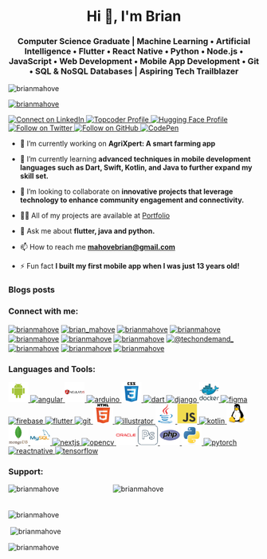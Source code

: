<h1 align="center">Hi 👋, I'm Brian</h1>
<h3 align="center">Computer Science Graduate | Machine Learning • Artificial Intelligence • Flutter • React Native • Python • Node.js • JavaScript • Web Development • Mobile App Development • Git • SQL & NoSQL Databases | Aspiring Tech Trailblazer</h3>

<p align="left"> <img src="https://komarev.com/ghpvc/?username=brianmahove&label=Profile%20views&color=0e75b6&style=flat" alt="brianmahove" /> </p>

<p align="left"> <a href="https://github.com/ryo-ma/github-profile-trophy"><img src="https://github-profile-trophy.vercel.app/?username=brianmahove" alt="brianmahove" /></a> </p>

<p align="left">



  <!-- LinkedIn -->
  <a href="https://www.linkedin.com/in/brianmahove/" target="_blank">
    <img src="https://img.shields.io/badge/LinkedIn-Connect-blue?logo=linkedin&style=for-the-badge" alt="Connect on LinkedIn" />
  </a>

  <!-- Topcoder -->
  <a href="https://profiles.topcoder.com/brianmahove" target="_blank">
    <img src="https://img.shields.io/badge/Topcoder-Profile-orange?logo=topcoder&style=for-the-badge" alt="Topcoder Profile" />
  </a>

  <!-- Hugging Face -->
  <a href="https://huggingface.co/brianmahove" target="_blank">
    <img src="https://img.shields.io/badge/HuggingFace-Profile-yellow?logo=huggingface&style=for-the-badge" alt="Hugging Face Profile" />
  </a>
    <!-- Twitter -->
  <a href="https://twitter.com/brianmahove" target="_blank">
    <img src="https://img.shields.io/twitter/follow/brianmahove?logo=twitter&style=for-the-badge" alt="Follow on Twitter" />
  </a>

  
  <!-- GitHub -->
  <a href="https://github.com/brianmahove" target="_blank">
    <img src="https://img.shields.io/github/followers/brianmahove?label=GitHub&logo=github&style=for-the-badge" alt="Follow on GitHub" />
  </a>

  <!-- CodePen -->
  <a href="https://codepen.io/brianmahove" target="_blank">
    <img src="https://img.shields.io/badge/CodePen-Profile-black?logo=codepen&style=for-the-badge" alt="CodePen" />
  </a>
</p>


- 🔭 I’m currently working on **AgriXpert: A smart farming app**

- 🌱 I’m currently learning **advanced techniques in mobile development languages such as Dart, Swift, Kotlin, and Java to further expand my skill set.**

- 👯 I’m looking to collaborate on **innovative projects that leverage technology to enhance community engagement and connectivity.**

- 👨‍💻 All of my projects are available at [Portfolio](https://brianmahove.github.io/portfolio/)

- 💬 Ask me about **flutter, java and python.**

- 📫 How to reach me **mahovebrian@gmail.com**

- ⚡ Fun fact **I built my first mobile app when I was just 13 years old!**

### Blogs posts
<!-- BLOG-POST-LIST:START -->
<!-- BLOG-POST-LIST:END -->

<h3 align="left">Connect with me:</h3>
<p align="left">
<a href="https://codepen.io/brianmahove" target="blank"><img align="center" src="https://raw.githubusercontent.com/rahuldkjain/github-profile-readme-generator/master/src/images/icons/Social/codepen.svg" alt="brianmahove" height="30" width="40" /></a>
<a href="https://dev.to/brian_mahove" target="blank"><img align="center" src="https://raw.githubusercontent.com/rahuldkjain/github-profile-readme-generator/master/src/images/icons/Social/devto.svg" alt="brian_mahove" height="30" width="40" /></a>
<a href="https://x.com/brianmahove" target="blank"><img align="center" src="https://raw.githubusercontent.com/rahuldkjain/github-profile-readme-generator/master/src/images/icons/Social/twitter.svg" alt="brianmahove" height="30" width="40" /></a>
<a href="https://linkedin.com/in/brianmahove" target="blank"><img align="center" src="https://raw.githubusercontent.com/rahuldkjain/github-profile-readme-generator/master/src/images/icons/Social/linked-in-alt.svg" alt="brianmahove" height="30" width="40" /></a>
<a href="https://kaggle.com/brianmahove" target="blank"><img align="center" src="https://raw.githubusercontent.com/rahuldkjain/github-profile-readme-generator/master/src/images/icons/Social/kaggle.svg" alt="brianmahove" height="30" width="40" /></a>
<a href="https://fb.com/brianmahove" target="blank"><img align="center" src="https://raw.githubusercontent.com/rahuldkjain/github-profile-readme-generator/master/src/images/icons/Social/facebook.svg" alt="brianmahove" height="30" width="40" /></a>
<a href="https://instagram.com/brianmahove" target="blank"><img align="center" src="https://raw.githubusercontent.com/rahuldkjain/github-profile-readme-generator/master/src/images/icons/Social/instagram.svg" alt="brianmahove" height="30" width="40" /></a>
<a href="[https://www.youtube.com/c/@techondemand_](https://www.youtube.com/@techondemand_)" target="blank"><img align="center" src="https://raw.githubusercontent.com/rahuldkjain/github-profile-readme-generator/master/src/images/icons/Social/youtube.svg" alt="@techondemand_" height="30" width="40" /></a>
<a href="https://www.codechef.com/users/brianmahove" target="blank"><img align="center" src="https://cdn.jsdelivr.net/npm/simple-icons@3.1.0/icons/codechef.svg" alt="brianmahove" height="30" width="40" /></a>
<a href="https://www.leetcode.com/brianmahove" target="blank"><img align="center" src="https://raw.githubusercontent.com/rahuldkjain/github-profile-readme-generator/master/src/images/icons/Social/leet-code.svg" alt="brianmahove" height="30" width="40" /></a>
<a href="https://www.topcoder.com/members/brianmahove" target="blank"><img align="center" src="https://raw.githubusercontent.com/rahuldkjain/github-profile-readme-generator/master/src/images/icons/Social/topcoder.svg" alt="brianmahove" height="30" width="40" /></a>
</p>

<h3 align="left">Languages and Tools:</h3>
<p align="left"> <a href="https://developer.android.com" target="_blank" rel="noreferrer"> <img src="https://raw.githubusercontent.com/devicons/devicon/master/icons/android/android-original-wordmark.svg" alt="android" width="40" height="40"/> </a> <a href="https://angular.io" target="_blank" rel="noreferrer"> <img src="https://angular.io/assets/images/logos/angular/angular.svg" alt="angular" width="40" height="40"/> </a> <a href="https://angular.io" target="_blank" rel="noreferrer"> <img src="https://raw.githubusercontent.com/devicons/devicon/master/icons/angularjs/angularjs-original-wordmark.svg" alt="angularjs" width="40" height="40"/> </a> <a href="https://www.arduino.cc/" target="_blank" rel="noreferrer"> <img src="https://cdn.worldvectorlogo.com/logos/arduino-1.svg" alt="arduino" width="40" height="40"/> 
<a href="https://www.w3schools.com/css/" target="_blank" rel="noreferrer"> <img src="https://raw.githubusercontent.com/devicons/devicon/master/icons/css3/css3-original-wordmark.svg" alt="css3" width="40" height="40"/> </a> <a href="https://dart.dev" target="_blank" rel="noreferrer"> <img src="https://www.vectorlogo.zone/logos/dartlang/dartlang-icon.svg" alt="dart" width="40" height="40"/> </a> <a href="https://www.djangoproject.com/" target="_blank" rel="noreferrer"> <img src="https://cdn.worldvectorlogo.com/logos/django.svg" alt="django" width="40" height="40"/> </a> <a href="https://www.docker.com/" target="_blank" rel="noreferrer"> <img src="https://raw.githubusercontent.com/devicons/devicon/master/icons/docker/docker-original-wordmark.svg" alt="docker" width="40" height="40"/> </a>  <a href="https://www.figma.com/" target="_blank" rel="noreferrer"> <img src="https://www.vectorlogo.zone/logos/figma/figma-icon.svg" alt="figma" width="40" height="40"/> </a> <a href="https://firebase.google.com/" target="_blank" rel="noreferrer"> <img src="https://www.vectorlogo.zone/logos/firebase/firebase-icon.svg" alt="firebase" width="40" height="40"/> </a>  <a href="https://flutter.dev" target="_blank" rel="noreferrer"> <img src="https://www.vectorlogo.zone/logos/flutterio/flutterio-icon.svg" alt="flutter" width="40" height="40"/> </a> <a href="https://git-scm.com/" target="_blank" rel="noreferrer"> <img src="https://www.vectorlogo.zone/logos/git-scm/git-scm-icon.svg" alt="git" width="40" height="40"/> </a> <a href="https://www.w3.org/html/" target="_blank" rel="noreferrer"> <img src="https://raw.githubusercontent.com/devicons/devicon/master/icons/html5/html5-original-wordmark.svg" alt="html5" width="40" height="40"/> </a> <a href="https://www.adobe.com/in/products/illustrator.html" target="_blank" rel="noreferrer"> <img src="https://www.vectorlogo.zone/logos/adobe_illustrator/adobe_illustrator-icon.svg" alt="illustrator" width="40" height="40"/> </a> <a href="https://www.java.com" target="_blank" rel="noreferrer"> <img src="https://raw.githubusercontent.com/devicons/devicon/master/icons/java/java-original.svg" alt="java" width="40" height="40"/> </a> <a href="https://developer.mozilla.org/en-US/docs/Web/JavaScript" target="_blank" rel="noreferrer"> <img src="https://raw.githubusercontent.com/devicons/devicon/master/icons/javascript/javascript-original.svg" alt="javascript" width="40" height="40"/> </a> <a href="https://kotlinlang.org" target="_blank" rel="noreferrer"> <img src="https://www.vectorlogo.zone/logos/kotlinlang/kotlinlang-icon.svg" alt="kotlin" width="40" height="40"/> </a> <a href="https://www.linux.org/" target="_blank" rel="noreferrer"> <img src="https://raw.githubusercontent.com/devicons/devicon/master/icons/linux/linux-original.svg" alt="linux" width="40" height="40"/> </a> <a href="https://www.mongodb.com/" target="_blank" rel="noreferrer"> <img src="https://raw.githubusercontent.com/devicons/devicon/master/icons/mongodb/mongodb-original-wordmark.svg" alt="mongodb" width="40" height="40"/> </a> <a href="https://www.mysql.com/" target="_blank" rel="noreferrer"> <img src="https://raw.githubusercontent.com/devicons/devicon/master/icons/mysql/mysql-original-wordmark.svg" alt="mysql" width="40" height="40"/> </a> <a href="https://nextjs.org/" target="_blank" rel="noreferrer"> <img src="https://cdn.worldvectorlogo.com/logos/nextjs-2.svg" alt="nextjs" width="40" height="40"/> </a> <a href="https://opencv.org/" target="_blank" rel="noreferrer"> <img src="https://www.vectorlogo.zone/logos/opencv/opencv-icon.svg" alt="opencv" width="40" height="40"/> </a> <a href="https://www.oracle.com/" target="_blank" rel="noreferrer"> <img src="https://raw.githubusercontent.com/devicons/devicon/master/icons/oracle/oracle-original.svg" alt="oracle" width="40" height="40"/> </a> <a href="https://www.photoshop.com/en" target="_blank" rel="noreferrer"> <img src="https://raw.githubusercontent.com/devicons/devicon/master/icons/photoshop/photoshop-line.svg" alt="photoshop" width="40" height="40"/> </a> <a href="https://www.php.net" target="_blank" rel="noreferrer"> <img src="https://raw.githubusercontent.com/devicons/devicon/master/icons/php/php-original.svg" alt="php" width="40" height="40"/> </a> <a href="https://www.python.org" target="_blank" rel="noreferrer"> <img src="https://raw.githubusercontent.com/devicons/devicon/master/icons/python/python-original.svg" alt="python" width="40" height="40"/> </a> <a href="https://pytorch.org/" target="_blank" rel="noreferrer"> <img src="https://www.vectorlogo.zone/logos/pytorch/pytorch-icon.svg" alt="pytorch" width="40" height="40"/> </a> <a href="https://reactnative.dev/" target="_blank" rel="noreferrer"> <img src="https://reactnative.dev/img/header_logo.svg" alt="reactnative" width="40" height="40"/> </a> <a href="https://www.tensorflow.org" target="_blank" rel="noreferrer"> <img src="https://www.vectorlogo.zone/logos/tensorflow/tensorflow-icon.svg" alt="tensorflow" width="40" height="40"/> </a>  </p>

<h3 align="left">Support:</h3>
<p><a href="https://www.buymeacoffee.com/brianmahove"> <img align="left" src="https://cdn.buymeacoffee.com/buttons/v2/default-yellow.png" height="50" width="210" alt="brianmahove" /></a><a href="https://ko-fi.com/brianmahove"> <img align="left" src="https://cdn.ko-fi.com/cdn/kofi3.png?v=3" height="50" width="210" alt="brianmahove" /></a></p><br><br>

<p><img align="center" src="https://github-readme-stats.vercel.app/api/top-langs?username=brianmahove&show_icons=true&locale=en&layout=compact" alt="brianmahove" /></p>

<p>&nbsp;<img align="center" src="https://github-readme-stats.vercel.app/api?username=brianmahove&show_icons=true&locale=en" alt="brianmahove" /></p>

<p><img align="center" src="https://github-readme-streak-stats.herokuapp.com/?user=brianmahove&" alt="brianmahove" /></p>

<!-- GitHub Stats (All Centered) -->

